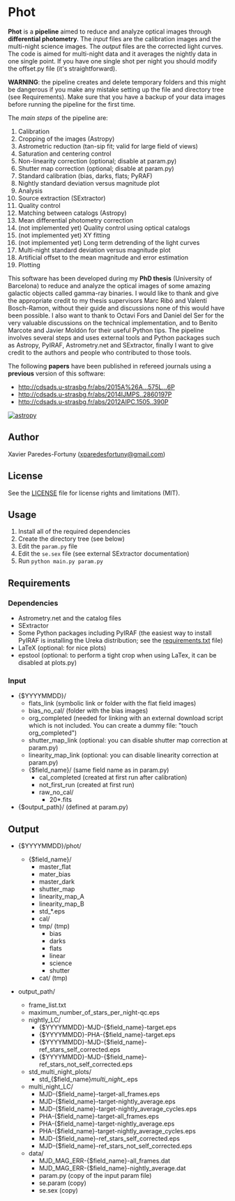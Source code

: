 # Phot

**Phot** is a **pipeline** aimed to reduce and analyze optical images through **differential photometry**. The *input* files are the calibration images and the multi-night science images. The *output* files are the corrected light curves. The code is aimed for multi-night data and it averages the nightly data in one single point. If you have one single shot per night you should modify the offset.py file (it's straightforward).

**WARNING**: the pipeline creates and delete temporary folders and this might be dangerous if you make any mistake setting up the file and directory tree (see Requirements). Make sure that you have a backup of your data images before running the pipeline for the first time.

The *main steps* of the pipeline are:

1. Calibration
  1. Cropping of the images (Astropy)
  2. Astrometric reduction (tan-sip fit; valid for large field of views)
  3. Saturation and centering control
  4. Non-linearity correction (optional; disable at param.py)
  5. Shutter map correction (optional; disable at param.py)
  6. Standard calibration (bias, darks, flats; PyRAF)
  7. Nightly standard deviation versus magnitude plot
2. Analysis
  1. Source extraction (SExtractor)
  2. Quality control
  3. Matching between catalogs (Astropy)
  4. Mean differential photometry correction
  5. (not implemented yet) Quality control using optical catalogs
  6. (not implemented yet) XY fitting
  7. (not implemented yet) Long term detrending of the light curves
  8. Multi-night standard deviation versus magnitude plot
  9. Artificial offset to the mean magnitude and error estimation
3. Plotting

This software has been developed during my **PhD thesis** (University of Barcelona) to reduce and analyze the optical images of some amazing galactic objects called gamma-ray binaries. I would like to thank and give the appropriate credit to my thesis supervisors Marc Ribó and Valentí Bosch-Ramon, without their guide and discussions none of this would have been possible. I also want to thank to Octavi Fors and Daniel del Ser for the very valuable discussions on the technical implementation, and to Benito Marcote and Javier Moldón for their useful Python tips. The pipeline involves several steps and uses external tools and Python packages such as Astropy, PyIRAF, Astrometry.net and SExtractor, finally I want to give credit to the authors and people who contributed to those tools.

The following **papers** have been published in refereed journals using a **previous** version of this software:

* http://cdsads.u-strasbg.fr/abs/2015A%26A...575L...6P
* http://cdsads.u-strasbg.fr/abs/2014IJMPS..2860197P
* http://cdsads.u-strasbg.fr/abs/2012AIPC.1505..390P

[![astropy](http://img.shields.io/badge/powered%20by-AstroPy-orange.svg?style=flat)](http://www.astropy.org/)

## Author
Xavier Paredes-Fortuny (xparedesfortuny@gmail.com)


## License
See the [LICENSE](LICENSE.md) file for license rights and limitations (MIT).


## Usage
1. Install all of the required dependencies
2. Create the directory tree (see below)
3. Edit the `param.py` file
4. Edit the `se.sex` file (see external SExtractor documentation)
5. Run `python main.py param.py`


## Requirements

### Dependencies
* Astrometry.net and the catalog files
* SExtractor
* Some Python packages including PyIRAF (the easiest way to install PyIRAF is installing the Ureka distribution; see the [requirements.txt](requirements.txt) file)
* LaTeX (optional: for nice plots)
* epstool (optional: to perform a tight crop when using LaTex, it can be disabled at plots.py)


### Input
* {$YYYYMMDD}/ 
  * flats_link (symbolic link or folder with the flat field images)
  * bias_no_cal/ (folder with the bias images)
  * org_completed (needed for linking with an external download script which is not included. You can create a dummy file: "touch org_completed")
  * shutter_map_link (optional: you can disable shutter map correction at param.py)
  * linearity_map_link (optional: you can disable linearity correction at param.py)
  * {$field_name}/ (same field name as in param.py)
    * cal_completed (created at first run after calibration)
    * not_first_run (created at first run)
    * raw_no_cal/
      * 20*.fits
* {$output_path}/ (defined at param.py)


## Output
* {$YYYYMMDD}/phot/
  * {$field_name}/
    * master_flat
    * mater_bias
    * master_dark
    * shutter_map
    * linearity_map_A
    * linearity_map_B
    * std_*.eps
    * cal/
    * tmp/ (tmp)
      * bias
      * darks
      * flats
      * linear
      * science
      * shutter
    * cat/ (tmp)

* output_path/
  * frame_list.txt
  * maximum_number_of_stars_per_night-qc.eps
  * nightly_LC/
    * {$YYYYMMDD}-MJD-{$field_name}-target.eps
    * {$YYYYMMDD}-PHA-{$field_name}-target.eps
    * {$YYYYMMDD}-MJD-{$field_name}-ref_stars_self_corrected.eps
    * {$YYYYMMDD}-MJD-{$field_name}-ref_stars_not_self_corrected.eps
  * std_multi_night_plots/
    * std_{$field_name}_multi_night_*_*.eps
  * multi_night_LC/
    * MJD-{$field_name}-target-all_frames.eps
    * MJD-{$field_name}-target-nightly_average.eps
    * MJD-{$field_name}-target-nightly_average_cycles.eps
    * PHA-{$field_name}-target-all_frames.eps
    * PHA-{$field_name}-target-nightly_average.eps
    * PHA-{$field_name}-target-nightly_average_cycles.eps
    * MJD-{$field_name}-ref_stars_self_corrected.eps
    * MJD-{$field_name}-ref_stars_not_self_corrected.eps
  * data/
    * MJD_MAG_ERR-{$field_name}-all_frames.dat
    * MJD_MAG_ERR-{$field_name}-nightly_average.dat
    * param.py (copy of the input param file)
    * se.param (copy)
    * se.sex (copy)

